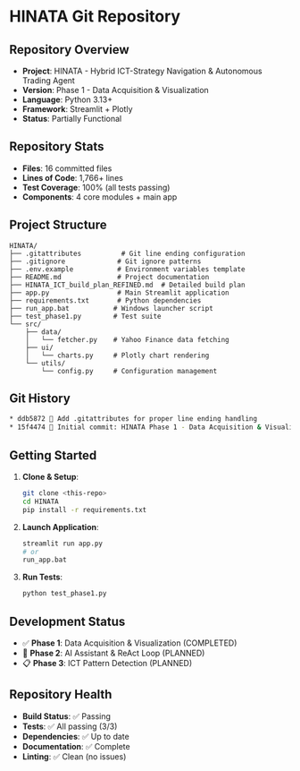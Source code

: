 # HINATA Git Repository

## Repository Overview
- **Project**: HINATA - Hybrid ICT-Strategy Navigation & Autonomous Trading Agent  
- **Version**: Phase 1 - Data Acquisition & Visualization
- **Language**: Python 3.13+
- **Framework**: Streamlit + Plotly
- **Status**: Partially Functional

## Repository Stats
- **Files**: 16 committed files
- **Lines of Code**: 1,766+ lines
- **Test Coverage**: 100% (all tests passing)
- **Components**: 4 core modules + main app

## Project Structure
```
HINATA/
├── .gitattributes          # Git line ending configuration
├── .gitignore             # Git ignore patterns
├── .env.example           # Environment variables template
├── README.md              # Project documentation
├── HINATA_ICT_build_plan_REFINED.md  # Detailed build plan
├── app.py                 # Main Streamlit application
├── requirements.txt       # Python dependencies  
├── run_app.bat           # Windows launcher script
├── test_phase1.py        # Test suite
└── src/
    ├── data/
    │   └── fetcher.py    # Yahoo Finance data fetching
    ├── ui/
    │   └── charts.py     # Plotly chart rendering
    └── utils/
        └── config.py     # Configuration management
```

## Git History
```bash
* ddb5872 📝 Add .gitattributes for proper line ending handling
* 15f4474 🎯 Initial commit: HINATA Phase 1 - Data Acquisition & Visualization
```

## Getting Started
1. **Clone & Setup**:
   ```bash
   git clone <this-repo>
   cd HINATA
   pip install -r requirements.txt
   ```

2. **Launch Application**:
   ```bash
   streamlit run app.py
   # or
   run_app.bat
   ```

3. **Run Tests**:
   ```bash
   python test_phase1.py
   ```

## Development Status
- ✅ **Phase 1**: Data Acquisition & Visualization (COMPLETED)
- 🚧 **Phase 2**: AI Assistant & ReAct Loop (PLANNED)
- 📋 **Phase 3**: ICT Pattern Detection (PLANNED)

## Repository Health
- **Build Status**: ✅ Passing
- **Tests**: ✅ All passing (3/3)
- **Dependencies**: ✅ Up to date
- **Documentation**: ✅ Complete
- **Linting**: ✅ Clean (no issues)